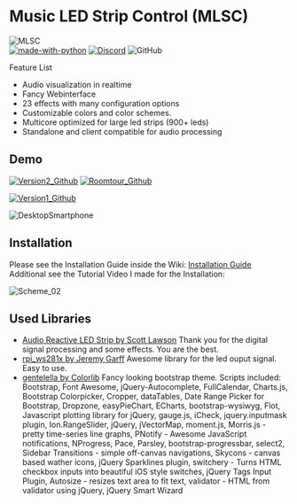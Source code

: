 

# Music LED Strip Control (MLSC)

![MLSC](https://user-images.githubusercontent.com/7833146/105612807-9c287a80-5dbe-11eb-8c25-2212d975a605.png)  
[![made-with-python](https://img.shields.io/badge/Made%20with-Python-1f425f.svg)](https://www.python.org/)   [![Discord](https://img.shields.io/discord/774182494277992478)](https://discord.gg/jXd5Zxsu) ![GitHub](https://img.shields.io/github/license/TobKra96/music_led_strip_control)

Feature List

- Audio visualization in realtime
- Fancy Webinterface
- 23 effects with many configuration options
- Customizable colors and color schemes.
- Multicore optimized for large led strips (900+ leds)
- Standalone and client compatible for audio processing

## Demo

[![Version2_Github](https://user-images.githubusercontent.com/7833146/105639512-0e5d9580-5e79-11eb-93f2-2c13456863cd.jpg)](https://youtu.be/DankmP4riOo) [![Roomtour_Github](https://user-images.githubusercontent.com/7833146/105635856-9639a480-5e65-11eb-8126-9e947638e0f2.jpg)](https://youtu.be/eUSX9l89th0)

[![Version1_Github](https://user-images.githubusercontent.com/7833146/105635961-1bbd5480-5e66-11eb-8608-51aaa9505257.jpg)](https://youtu.be/jAL1DfeYQI8)

![DesktopSmartphone](https://user-images.githubusercontent.com/7833146/105613963-22948a80-5dc6-11eb-8cd3-4430521993bf.png)



## Installation
Please see the Installation Guide inside the Wiki: [Installation Guide](https://github.com/TobKra96/music_led_strip_control/wiki/Installation-Guide)  
Additional see the Tutorial Video I made for the Installation: 

![Scheme_02](https://user-images.githubusercontent.com/7833146/104821835-ee0d5580-583e-11eb-8ed7-fbfc4f15a1a1.png)

## Used Libraries

 - [Audio Reactive LED Strip by Scott Lawson](https://github.com/scottlawsonbc/audio-reactive-led-strip)
Thank you for the digital signal processing and some effects. You are the best.
- [rpi_ws281x by Jeremy Garff](https://github.com/jgarff/rpi_ws281x)
Awesome library for the led ouput signal. Easy to use.
- [gentelella by Colorlib](https://github.com/ColorlibHQ/gentelella)
Fancy looking bootstrap theme.
Scripts included: Bootstrap, Font Awesome, jQuery-Autocomplete, FullCalendar, Charts.js, Bootstrap Colorpicker, Cropper, dataTables, Date Range Picker for Bootstrap, Dropzone, easyPieChart, ECharts, bootstrap-wysiwyg, Flot, Javascript plotting library for jQuery, gauge.js, iCheck, jquery.inputmask plugin, Ion.RangeSlider, jQuery, jVectorMap, moment.js, Morris.js - pretty time-series line graphs, PNotify - Awesome JavaScript notifications, NProgress, Pace, Parsley, bootstrap-progressbar, select2, Sidebar Transitions - simple off-canvas navigations, Skycons - canvas based wather icons, jQuery Sparklines plugin, switchery - Turns HTML checkbox inputs into beautiful iOS style switches, jQuery Tags Input Plugin, Autosize - resizes text area to fit text, validator - HTML from validator using jQuery, jQuery Smart Wizard

